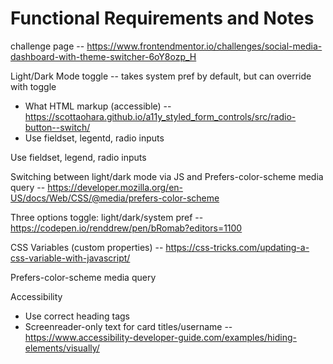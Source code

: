 # Functional Requirements and Notes

challenge page -- https://www.frontendmentor.io/challenges/social-media-dashboard-with-theme-switcher-6oY8ozp_H

Light/Dark Mode toggle -- takes system pref by default, but can override with toggle
- What HTML markup (accessible) --  https://scottaohara.github.io/a11y_styled_form_controls/src/radio-button--switch/
- Use fieldset, legentd, radio inputs

Use fieldset, legend, radio inputs

Switching between light/dark mode via JS and Prefers-color-scheme media query 
	--  https://developer.mozilla.org/en-US/docs/Web/CSS/@media/prefers-color-scheme

Three options toggle: light/dark/system pref -- https://codepen.io/renddrew/pen/bRomab?editors=1100

CSS Variables (custom properties) -- https://css-tricks.com/updating-a-css-variable-with-javascript/

Prefers-color-scheme media query

Accessibility
- Use correct heading tags
- Screenreader-only text for card titles/username -- https://www.accessibility-developer-guide.com/examples/hiding-elements/visually/
